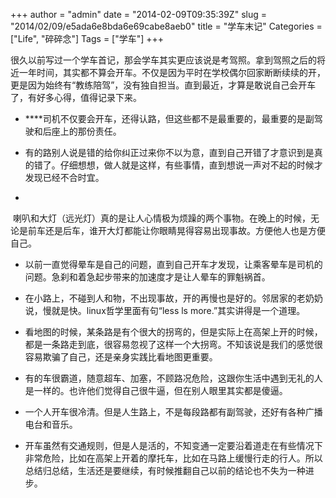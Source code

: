 +++
author = "admin"
date = "2014-02-09T09:35:39Z"
slug = "2014/02/09/e5ada6e8bda6e69cabe8aeb0"
title = "学车末记"
Categories = ["Life", "碎碎念"]
Tags = ["学车"]
+++

很久以前写过一个学车首记，那会学车其实更应该说是考驾照。拿到驾照之后的将近一年时间，其实都不算会开车。不仅是因为平时在学校偶尔回家断断续续的开，更是因为始终有“教练陪驾”，没有独自担当。直到最近，才算是敢说自己会开车了，有好多心得，值得记录下来。



	
  * ****司机不仅要会开车，还得认路，但这些都不是最重要的，最重要的是副驾驶和后座上的那份责任。

	
  * 有的路别人说是错的给你纠正过来你不以为意，直到自己开错了才意识到是真的错了。仔细想想，做人就是这样，有些事情，直到想说一声对不起的时候才发现已经不合时宜。

	
  * 


 喇叭和大灯（远光灯）真的是让人心情极为烦躁的两个事物。在晚上的时候，无论是前车还是后车，谁开大灯都能让你眼睛晃得容易出现事故。方便他人也是方便自己。


	
  * 以前一直觉得晕车是自己的问题，直到自己开车才发现，让乘客晕车是司机的问题。急刹和着急起步带来的加速度才是让人晕车的罪魁祸首。

	
  * 在小路上，不碰到人和物，不出现事故，开的再慢也是好的。邻居家的老奶奶说，慢就是快。linux哲学里面有句“less ls more.”其实讲得是一个道理。

	
  * 看地图的时候，某条路是有个很大的拐弯的，但是实际上在高架上开的时候，都是一条路走到底，很容易忽视了这样一个大拐弯。不知该说是我们的感觉很容易欺骗了自己，还是亲身实践比看地图更重要。

	
  * 有的车很霸道，随意超车、加塞，不顾路况危险，这跟你生活中遇到无礼的人是一样的。也许他们觉得自己很牛逼，但在别人眼里其实都是傻逼。

	
  * 一个人开车很冷清。但是人生路上，不是每段路都有副驾驶，还好有各种广播电台和音乐。

	
  * 开车虽然有交通规则，但是人是活的，不知变通一定要沿着道走在有些情况下非常危险，比如在高架上开着的摩托车，比如在马路上缓慢行走的行人。所以总结归总结，生活还是要继续，有时候推翻自己以前的结论也不失为一种进步。


